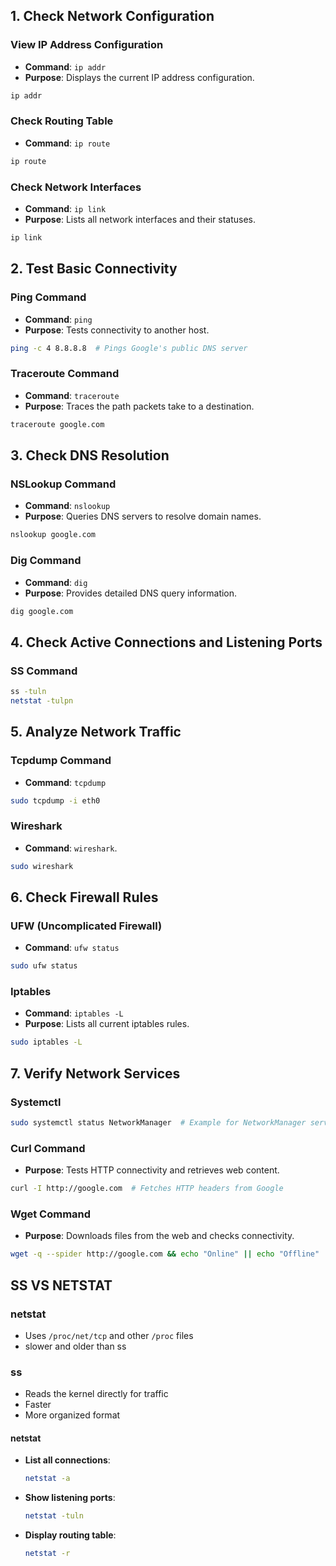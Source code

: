 

## **1. Check Network Configuration**

### **View IP Address Configuration**
- **Command**: `ip addr`
- **Purpose**: Displays the current IP address configuration.
```bash
ip addr
```

### **Check Routing Table**
- **Command**: `ip route`
```bash
ip route
```

### **Check Network Interfaces**
- **Command**: `ip link`
- **Purpose**: Lists all network interfaces and their statuses.
```bash
ip link
```

## **2. Test Basic Connectivity**

### **Ping Command**
- **Command**: `ping`
- **Purpose**: Tests connectivity to another host.
```bash
ping -c 4 8.8.8.8  # Pings Google's public DNS server
```

### **Traceroute Command**
- **Command**: `traceroute`
- **Purpose**: Traces the path packets take to a destination.
```bash
traceroute google.com
```

## **3. Check DNS Resolution**

### **NSLookup Command**
- **Command**: `nslookup`
- **Purpose**: Queries DNS servers to resolve domain names.
```bash
nslookup google.com
```

### **Dig Command**
- **Command**: `dig`
- **Purpose**: Provides detailed DNS query information.
```bash
dig google.com
```

## **4. Check Active Connections and Listening Ports**

### **SS Command**
```bash
ss -tuln 
netstat -tulpn
```

## **5. Analyze Network Traffic**
### **Tcpdump Command**
- **Command**: `tcpdump`
```bash
sudo tcpdump -i eth0 
```
### **Wireshark**
- **Command**: `wireshark`.
```bash
sudo wireshark
```

## **6. Check Firewall Rules**

### **UFW (Uncomplicated Firewall)**
- **Command**: `ufw status`
```bash
sudo ufw status
```

### **Iptables**
- **Command**: `iptables -L`
- **Purpose**: Lists all current iptables rules.
```bash
sudo iptables -L
```

## **7. Verify Network Services**

### **Systemctl**
```bash
sudo systemctl status NetworkManager  # Example for NetworkManager service
```

### **Curl Command**

- **Purpose**: Tests HTTP connectivity and retrieves web content.
```bash
curl -I http://google.com  # Fetches HTTP headers from Google
```

### **Wget Command**
- **Purpose**: Downloads files from the web and checks connectivity.
```bash
wget -q --spider http://google.com && echo "Online" || echo "Offline"
```


## **SS VS NETSTAT**

### **netstat**
- Uses `/proc/net/tcp` and other `/proc` files 
- slower and older than ss

### **ss**
- Reads the kernel directly for traffic
- Faster
- More organized format

#### **netstat**
- **List all connections**:
  ```bash
  netstat -a
  ```
- **Show listening ports**:
  ```bash
  netstat -tuln
  ```
- **Display routing table**:
  ```bash
  netstat -r
  ```
